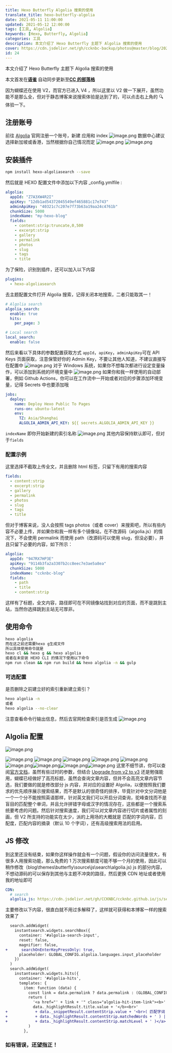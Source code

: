 ```yaml
---
title: Hexo Butterfly Algolia 搜索的使用
translate_title: hexo-butterfly-algolia
date: 2021-05-11 11:00:00
updated: 2021-05-12 12:00:00
tags: [工具, Algolia]
keywords: [Hexo, Butterfly, Algolia]
categories: 工具
description: 本文介绍了 Hexo Butterfly 主题下 Algolia 搜索的使用
cover: https://cdn.jsdelivr.net/gh/ccknbc-backup/photos@master/blog/2021-05-11~11-06-48.webp
id: 24
---
```


本文介绍了 Hexo Butterfly 主题下 Algolia 搜索的使用

本文首发在[**语雀**](https://www.yuque.com/ccknbc/blog/24)
自动同步更新至[**CC 的部落格**](https://blog.ccknbc.cc/posts/hexo-butterfly-algolia)
**​**

因为蝴蝶还在使用 V2，而官方已进入 V4 ，所以这里以 V2 做一下展开，虽然功能不是那么全，但对于静态博客来说搜索体验是达到了的，可以点击右上角的 🔍 体验一下。
​

## 注册账号

前往 [Algolia](https://www.algolia.com/users/sign_up) 官网注册一个账号，新建 应用和 index
![image.png](https://cdn.nlark.com/yuque/0/2021/png/8391407/1620791672826-3bac29b1-3f60-4be8-bdc5-7b615e72f78a.png#clientId=u50de1c71-7253-4&from=paste&id=u2756c9ea&margin=%5Bobject%20Object%5D&name=image.png&originHeight=721&originWidth=1469&originalType=binary&size=115021&status=done&style=none&taskId=u85376cf5-9559-4c6e-a79c-5b9b4d06f19)
数据中心建议选择新加坡或香港，当然根据你自己情况而定
![image.png](https://cdn.nlark.com/yuque/0/2021/png/8391407/1620791714386-d2a2ac19-edfd-4c8b-ab02-9de7b770ff21.png#clientId=u50de1c71-7253-4&from=paste&id=uce195a9b&margin=%5Bobject%20Object%5D&name=image.png&originHeight=771&originWidth=1204&originalType=binary&size=116921&status=done&style=none&taskId=ue0e0dc18-54e1-472c-942f-8732dbb7f20)
![image.png](https://cdn.nlark.com/yuque/0/2021/png/8391407/1620791516501-3f36941d-cf13-49aa-bdb4-e956f632283a.png#clientId=u50de1c71-7253-4&from=paste&id=u8c5cd22c&margin=%5Bobject%20Object%5D&name=image.png&originHeight=447&originWidth=799&originalType=binary&size=23823&status=done&style=none&taskId=u75a48b58-86ab-4545-8c39-381944dc8d2)

## 安装插件

```bash
npm install hexo-algoliasearch --save
```

然后就是 HEXO 配置文件中添加以下内容 \_config.ymlfile :

```yaml
algolia:
  appId: "Z7A3XW4R2I"
  apiKey: "12db1ad54372045549ef465881c17e743"
  adminApiKey: "40321c7c207e7f73b63a19aa24c4761b"
  chunkSize: 5000
  indexName: "my-hexo-blog"
  fields:
    - content:strip:truncate,0,500
    - excerpt:strip
    - gallery
    - permalink
    - photos
    - slug
    - tags
    - title
```

为了保险，识别到插件，还可以加入以下内容

```yaml
plugins:
  - hexo-algoliasearch
```

去主题配置文件打开 Algolia 搜索，记得关闭本地搜索，二者只能取其一！

```yaml
# Algolia search
algolia_search:
  enable: true
  hits:
    per_page: 3

# Local search
local_search:
  enable: false
```

然后来看以下具体的参数配置获取方式
`appId`，`apiKey`，`adminApiKey`可在 API Keys 页面获取，注意保管好你的 Admin Key，不要让其他人知道，不建议直接写在配置中
![image.png](https://cdn.nlark.com/yuque/0/2021/png/8391407/1620789827112-9247b7ae-f3c9-4807-93cd-46c2b8dbb2bc.png#clientId=u7b8d348a-52f3-4&from=paste&id=u63248bc0&margin=%5Bobject%20Object%5D&name=image.png&originHeight=707&originWidth=1900&originalType=binary&size=115433&status=done&style=none&taskId=ub8ef9b9a-88ab-41cd-aff9-e093bd50885)
对于 Windows 系统，如果你不想每次都进行设定变量操作，可以添加到系统的环境变量中
![image.png](https://cdn.nlark.com/yuque/0/2021/png/8391407/1620789745876-cbf0d411-f694-45c7-bcbd-c0987f71f718.png#clientId=u7b8d348a-52f3-4&from=paste&id=ub7f3b987&name=image.png&originHeight=217&originWidth=839&originalType=binary&size=13413&status=done&style=none&taskId=ua2589fa9-ec9a-42b8-90b6-db0c3b19f60)
如果你和我一样使用的自动部署，例如 Github Actions，你可以在工作流中一开始或者对应的步骤添加环境变量，记得 Secrets 中也要添加哦

```yaml
jobs:
  deploy:
    name: Deploy Hexo Public To Pages
    runs-on: ubuntu-latest
    env:
      TZ: Asia/Shanghai
      ALGOLIA_ADMIN_API_KEY: ${{ secrets.ALGOLIA_ADMIN_API_KEY }}
```

`indexName` 即你开始新建的索引名称
![image.png](https://cdn.nlark.com/yuque/0/2021/png/8391407/1620790208902-1a6311bf-bd58-4889-9261-f2b6dd4d779e.png#clientId=u7b8d348a-52f3-4&from=paste&id=u57f4c82d&margin=%5Bobject%20Object%5D&name=image.png&originHeight=64&originWidth=379&originalType=binary&size=5668&status=done&style=none&taskId=u134c0e2e-10d6-44f2-b52e-eb95614f1c4)
其他内容保持默认即可，但对于`fields`

### 配置示例

这里选择不截取上传全文，并且删除 html 标签，只留下有用的搜索内容

```yaml
fields:
  - content:strip
  - excerpt:strip
  - gallery
  - permalink
  - photos
  - slug
  - tags
  - title
```

但对于博客来说，没人会按照 tags photos（或者 cover）来搜索吧，所以有些内容不必要上传，并如果你和我一样有多个镜像站，在不改源码（algolia.js）的情况下，不会使用 permalink 而使用 path（改源码可以使用 slug，但没必要），并且只留下必要的内容，如下所示：

```yaml
algolia:
  appId: "947RX7HP3E"
  apiKey: "9114b3fa2a3307b2cc8eec7e3ae5a8ea"
  chunkSize: 5000
  indexName: "ccknbc-blog"
  fields:
    - path
    - title
    - content:strip
```

这样有了标题，全文内容，路径即可在不同镜像站找到对应的页面，而不是跳到主站，当然你选择跳到主站无可厚非。

## 使用命令

```bash
hexo algolia
而在这之前还需要hexo g生成文件
所以具体使用命令就是
hexo cl && hexo g && hexo algolia
或者在未安装 HEXO CLI 的情况下使用以下命令
npm run clean && npm run build && hexo algolia -n && gulp
```

### 可选配置

是否删除之前建立好的索引重新建立索引？

```bash
hexo algolia -n
或者
hexo algolia --no-clear
```

注意查看命令行输出信息，然后去官网检查索引是否生成
![image.png](https://cdn.nlark.com/yuque/0/2021/png/8391407/1620792250950-8c6c2e31-a5f4-41d3-8526-c101b88ca2f0.png#clientId=u50de1c71-7253-4&from=paste&id=u0aaf2648&margin=%5Bobject%20Object%5D&name=image.png&originHeight=676&originWidth=1865&originalType=binary&size=125864&status=done&style=none&taskId=uea2f9a66-9b8f-4ae5-826d-0be0a612f03)

## Algolia 配置

![image.png](https://cdn.nlark.com/yuque/0/2021/png/8391407/1620792329244-9538543c-aafa-4a2a-a13b-a856839d99b4.png#clientId=u50de1c71-7253-4&from=paste&id=u96dacffc&margin=%5Bobject%20Object%5D&name=image.png&originHeight=490&originWidth=1526&originalType=binary&size=53168&status=done&style=none&taskId=u85f555d2-50c9-4cb6-8d41-4a43d3b494d)

![image.png](https://cdn.nlark.com/yuque/0/2021/png/8391407/1620792359705-aca4db80-07ec-41b5-ba89-3e398e4832c3.png#clientId=u50de1c71-7253-4&from=paste&height=286&id=u1d01bcee&margin=%5Bobject%20Object%5D&name=image.png&originHeight=572&originWidth=1520&originalType=binary&size=75266&status=done&style=none&taskId=ubfeb8287-dcca-4816-97ae-9c4823eb632&width=760)
![image.png](https://cdn.nlark.com/yuque/0/2021/png/8391407/1620792403427-919eeaf3-beee-43b8-ba15-33d179fb7483.png#clientId=u50de1c71-7253-4&from=paste&height=390&id=ua294bd74&margin=%5Bobject%20Object%5D&name=image.png&originHeight=780&originWidth=1510&originalType=binary&size=98311&status=done&style=none&taskId=u17167321-7351-4d50-a0d1-a3251810a2f&width=755)
![image.png](https://cdn.nlark.com/yuque/0/2021/png/8391407/1620792429374-c10f685c-42df-4b2f-8112-b63b811686f5.png#clientId=u50de1c71-7253-4&from=paste&id=u8c98eecf&margin=%5Bobject%20Object%5D&name=image.png&originHeight=815&originWidth=1524&originalType=binary&size=88864&status=done&style=none&taskId=u073ae6de-ac2f-4946-ba73-482f86e3fca)
![image.png](https://cdn.nlark.com/yuque/0/2021/png/8391407/1620792467160-7192cedf-ad20-4fd0-bcb2-4f7557fc904d.png#clientId=u50de1c71-7253-4&from=paste&id=u6ca53735&margin=%5Bobject%20Object%5D&name=image.png&originHeight=567&originWidth=1515&originalType=binary&size=65520&status=done&style=none&taskId=u6dc209d7-a0e2-4e88-831d-78b3ea862c1)
![image.png](https://cdn.nlark.com/yuque/0/2021/png/8391407/1620792523507-460b449b-cd80-4efc-897b-898aa544d09a.png#clientId=u50de1c71-7253-4&from=paste&height=592&id=u28791a5d&margin=%5Bobject%20Object%5D&name=image.png&originHeight=1183&originWidth=1537&originalType=binary&size=130557&status=done&style=none&taskId=uf9ecfd07-bb9e-4466-9ae8-93407bdc42b&width=768.5)![image.png](https://cdn.nlark.com/yuque/0/2021/png/8391407/1620792559182-d559fb1a-94e4-49ad-a13a-f9848fa7f784.png#clientId=u50de1c71-7253-4&from=paste&height=363&id=u5d9546e2&margin=%5Bobject%20Object%5D&name=image.png&originHeight=725&originWidth=1511&originalType=binary&size=75980&status=done&style=none&taskId=u6e95754a-d940-49f3-99f2-48bc937d0a8&width=755.5)![image.png](https://cdn.nlark.com/yuque/0/2021/png/8391407/1620792603109-0c127f51-0fd2-4f86-9290-1f25cf7b4deb.png#clientId=u50de1c71-7253-4&from=paste&id=u1977ad48&margin=%5Bobject%20Object%5D&name=image.png&originHeight=358&originWidth=999&originalType=binary&size=26859&status=done&style=none&taskId=uaac8482c-9d89-468a-95cc-5e7661cc223)![image.png](https://cdn.nlark.com/yuque/0/2021/png/8391407/1620792626661-af14bf9c-6dfb-4306-beaf-d4153095ffbf.png#clientId=u50de1c71-7253-4&from=paste&id=uf6f4182f&margin=%5Bobject%20Object%5D&name=image.png&originHeight=444&originWidth=997&originalType=binary&size=27018&status=done&style=none&taskId=u71e9f2c4-fd03-4cb8-8a02-d9c5b3a10e3)![image.png](https://cdn.nlark.com/yuque/0/2021/png/8391407/1620792659190-7a5767d3-64f9-4f57-a247-1bbe65f45da5.png#clientId=u50de1c71-7253-4&from=paste&id=u51baa85f&margin=%5Bobject%20Object%5D&name=image.png&originHeight=196&originWidth=976&originalType=binary&size=17315&status=done&style=none&taskId=ub5daf87f-af07-4f14-9c36-f843dfc4f43)
这里不细节讲，你可以查阅[官方文档](https://community.algolia.com/instantsearch.js/v2/getting-started.html)，虽然有些过时的参数，但结合 [Upgrade from v2 to v3](https://www.algolia.com/doc/guides/building-search-ui/upgrade-guides/js/#upgrade-from-v2-to-v3) 还是勉强能用，蝴蝶已经做好了高亮标题，虽然会查询文章内容，但并不会高亮文章内容节选，我们要做的就是修改部分 js 内容，并对应的设置好 Algolia，以便按照我们要求的优先顺序展示搜索结果，而不是默认的很奇怪的排序，毕竟针对中文分词他是一个一个分不能按照英语那样，针对英文我们可以开启分词查询，驼峰查找而不是盲目的匹配整个单词，并且允许拼错字母或汉字的情况存在，这些都是一个搜索系统要考虑的问题。然后针对搜索速度，我们可以对文章内容进行切片或者属性的刻画，但 V2 所支持的功能实在太少，派的上用场的大概就是 匹配的字词内容，匹配度，匹配内容的摘录（默认 10 个字词），还有高级搜索用法的启用。

## JS 修改

到这里还没有结束，如果你这样操作就会有一个问题，假设你的访问流量很大，有很多人用搜索功能，那么免费的 1 万次搜索额度可能不够一个月的使用，因此可以稍作修改（blog\themes\butterfly\source\js\search\algolia.js) js 的部分内容，不想动源码的可以保存到其他与主题不冲突的路径，然后更换 CDN 地址或者使用我的地址即可

```yaml
CDN:
  # search
  algolia_js: https://cdn.jsdelivr.net/gh/CCKNBC/ccknbc.github.io/js/search/algolia.js
```

主要修改以下内容，很直白就不用过多解释了，这样就可获得和本博客一样的搜索效果了

```diff
  search.addWidget(
    instantsearch.widgets.searchBox({
      container: '#algolia-search-input',
      reset: false,
      magnifier: false,
+      searchOnEnterKeyPressOnly: true,
      placeholder: GLOBAL_CONFIG.algolia.languages.input_placeholder
    })
  )
  search.addWidget(
    instantsearch.widgets.hits({
      container: '#algolia-hits',
      templates: {
        item: function (data) {
          const link = data.permalink ? data.permalink : (GLOBAL_CONFIG.root + data.path)
          return (
            '<a href="' + link + '" class="algolia-hit-item-link"><b>' +
            data._highlightResult.title.value + '</b><br>'
+            + data._snippetResult.contentStrip.value + '<br>( 匹配字词 : '
+            + data._highlightResult.contentStrip.matchedWords + ' ) | ( 匹配等级 : '
+            + data._highlightResult.contentStrip.matchLevel + ' )</a>'
          )
        },
```

### 如有错误，还望指正！
